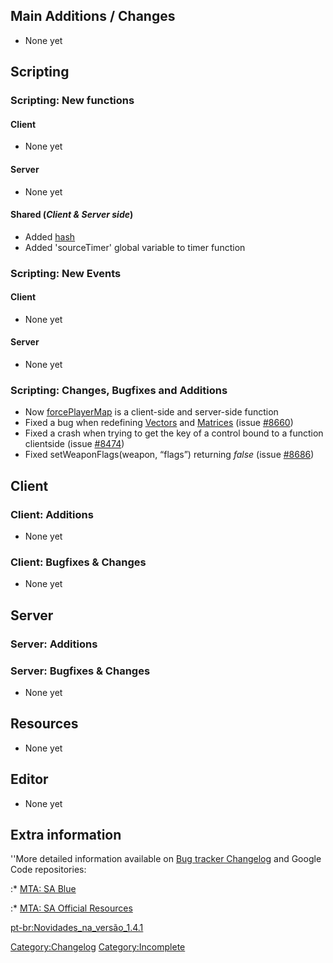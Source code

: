 Main Additions / Changes
------------------------

-   None yet

Scripting
---------

### Scripting: New functions

#### Client

-   None yet

#### Server

-   None yet

#### Shared (*Client & Server side*)

-   Added [hash](/docs/hash.md "wikilink")
-   Added 'sourceTimer' global variable to timer function

### Scripting: New Events

#### Client

-   None yet

#### Server

-   None yet

### Scripting: Changes, Bugfixes and Additions

-   Now [forcePlayerMap](/docs/forceplayermap.md "wikilink") is a client-side and server-side function
-   Fixed a bug when redefining [Vectors](/docs/vector.md "wikilink") and [Matrices](/docs/matrix.md "wikilink") (issue [\#8660](http://bugs.multitheftauto.com/view.php?id=8660))
-   Fixed a crash when trying to get the key of a control bound to a function clientside (issue [\#8474](http://bugs.multitheftauto.com/view.php?id=8474))
-   Fixed setWeaponFlags(weapon, “flags”) returning *false* (issue [\#8686](http://bugs.multitheftauto.com/view.php?id=8686))

Client
------

### Client: Additions

-   None yet

### Client: Bugfixes & Changes

-   None yet

Server
------

### Server: Additions

### Server: Bugfixes & Changes

-   None yet

Resources
---------

-   None yet

Editor
------

-   None yet

Extra information
-----------------

''More detailed information available on [Bug tracker Changelog](https://bugs.multitheftauto.com/changelog_page.php) and Google Code repositories:

:\* [MTA: SA Blue](https://code.google.com/p/mtasa-blue/source/list)

:\* [MTA: SA Official Resources](https://code.google.com/p/mtasa-resources/source/list)

[pt-br:Novidades\_na\_versão\_1.4.1](/docs/pt-br-novidades_na_versão_1.4.1.md "wikilink")

[Category:Changelog](/docs/category-changelog.md "wikilink") [Category:Incomplete](/docs/category-incomplete.md "wikilink")
